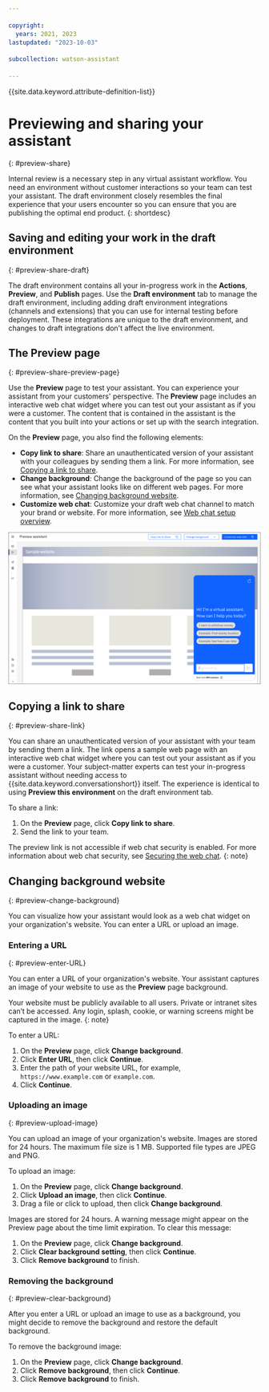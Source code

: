 ```yaml
---

copyright:
  years: 2021, 2023
lastupdated: "2023-10-03"

subcollection: watson-assistant

---
```


{{site.data.keyword.attribute-definition-list}}

# Previewing and sharing your assistant
{: #preview-share}

Internal review is a necessary step in any virtual assistant workflow. You need an environment without customer interactions so your team can test your assistant. The draft environment closely resembles the final experience that your users encounter so you can ensure that you are publishing the optimal end product.
{: shortdesc}

## Saving and editing your work in the draft environment
{: #preview-share-draft}

The draft environment contains all your in-progress work in the **Actions**, **Preview**, and **Publish** pages. Use the **Draft environment** tab to manage the draft environment, including adding draft environment integrations (channels and extensions) that you can use for internal testing before deployment. These integrations are unique to the draft environment, and changes to draft integrations don't affect the live environment.

## The Preview page
{: #preview-share-preview-page}

Use the **Preview** page to test your assistant. You can experience your assistant from your customers' perspective. The **Preview** page includes an interactive web chat widget where you can test out your assistant as if you were a customer. The content that is contained in the assistant is the content that you built into your actions or set up with the search integration. 

On the **Preview** page, you also find the following elements:
- **Copy link to share**: Share an unauthenticated version of your assistant with your colleagues by sending them a link. For more information, see [Copying a link to share](#preview-share-link).
- **Change background**: Change the background of the page so you can see what your assistant looks like on different web pages. For more information, see [Changing background website](#preview-change-background).
- **Customize web chat**: Customize your draft web chat channel to match your brand or website. For more information, see [Web chat setup overview](/docs/watson-assistant?topic=watson-assistant-web-chat-config).

![Image of the Preview page](images/preview-page.png)

## Copying a link to share
{: #preview-share-link}

You can share an unauthenticated version of your assistant with your team by sending them a link. The link opens a sample web page with an interactive web chat widget where you can test out your assistant as if you were a customer. Your subject-matter experts can test your in-progress assistant without needing access to {{site.data.keyword.conversationshort}} itself. The experience is identical to using **Preview this environment** on the draft environment tab.

To share a link:
1. On the **Preview** page, click **Copy link to share**.
1. Send the link to your team.

The preview link is not accessible if web chat security is enabled. For more information about web chat security, see [Securing the web chat](/docs/watson-assistant?topic=watson-assistant-web-chat-security).
{: note}

## Changing background website
{: #preview-change-background}

You can visualize how your assistant would look as a web chat widget on your organization's website. You can enter a URL or upload an image.

### Entering a URL
{: #preview-enter-URL}

You can enter a URL of your organization's website. Your assistant captures an image of your website to use as the **Preview** page background. 

Your website must be publicly available to all users. Private or intranet sites can’t be accessed. Any login, splash, cookie, or warning screens might be captured in the image.
{: note}

To enter a URL:

1. On the **Preview** page, click **Change background**. 
1. Click **Enter URL**, then click **Continue**.
1. Enter the path of your website URL, for example, `https://www.example.com` or `example.com`.
1. Click **Continue**.

### Uploading an image
{: #preview-upload-image}

You can upload an image of your organization's website. Images are stored for 24 hours. The maximum file size is 1 MB. Supported file types are JPEG and PNG.

To upload an image:

1. On the **Preview** page, click **Change background**. 
1. Click **Upload an image**, then click **Continue**.
1. Drag a file or click to upload, then click **Change background**.

Images are stored for 24 hours. A warning message might appear on the Preview page about the time limit expiration. To clear this message:

1. On the **Preview** page, click **Change background**. 
1. Click **Clear background setting**, then click **Continue**.
1. Click **Remove background** to finish.

### Removing the background
{: #preview-clear-background}

After you enter a URL or upload an image to use as a background, you might decide to remove the background and restore the default background.

To remove the background image:

1. On the **Preview** page, click **Change background**. 
1. Click **Remove background**, then click **Continue**.
1. Click **Remove background** to finish.


